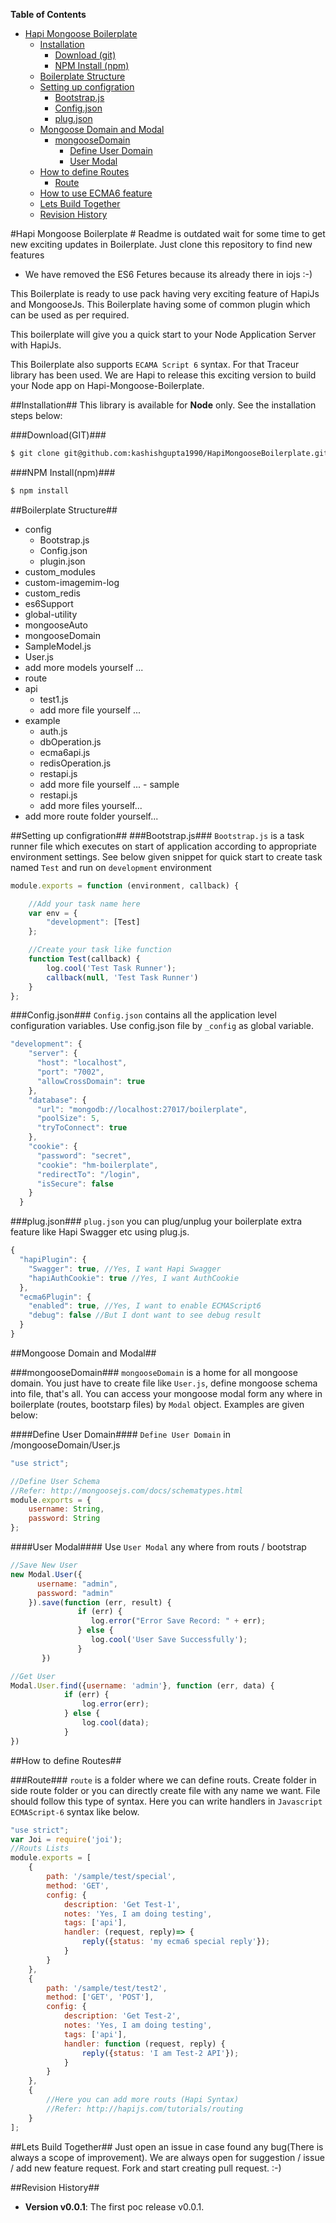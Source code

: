 **Table of Contents**
- [Hapi Mongoose Boilerplate](#Hapi-Mongoose-Boilerplate)
  - [Installation](#installation)
    - [Download (git)](#download-git)
    - [NPM Install (npm)](#npm-install)
  - [Boilerplate Structure](#boilerplate-structure)
  - [Setting up configration](#setting-up-configration)
    - [Bootstrap.js](#bootstrap.js)
    - [Config.json](#Config.json)
    - [plug.json](#plug.json)
  - [Mongoose Domain and Modal](#mongoose-domain-n-modal)
    - [mongooseDomain](#mongoose-domain)
      - [Define User Domain](#define-user-domain)
      - [User Modal](#user-modal)
  - [How to define Routes ](#how-to-define-routes)
    - [Route](#route)
  - [How to use ECMA6 feature](#how-to-use-ecma6-feature)
  - [Lets Build Together](#lets-build-together)
  - [Revision History](#revision-history)


#Hapi Mongoose Boilerplate #
Readme is outdated wait for some time to get new exciting updates in Boilerplate.
Just clone this repository to find new features

- We have removed the ES6 Fetures because its already there in iojs :-)

This Boilerplate is ready to use pack having very exciting feature of HapiJs and MongooseJs. This Boilerplate having some of common plugin which can be used as per required.

This boilerplate will give you a quick start to your Node Application Server with HapiJs.

This Boilerplate also supports ``ECAMA Script 6`` syntax. For that Traceur library has been used. We are Hapi to release this exciting version to build your Node app on Hapi-Mongoose-Boilerplate.

##Installation##
This library is available for **Node** only. See the installation steps below:

###Download(GIT)###
```bash
$ git clone git@github.com:kashishgupta1990/HapiMongooseBoilerplate.git
```
###NPM Install(npm)###
```bash
$ npm install
```
##Boilerplate Structure##

  - config
    - Bootstrap.js
    - Config.json
    - plugin.json
  - custom_modules
   - custom-imagemim-log
   - custom_redis
   - es6Support
   - global-utility
   - mongooseAuto
  - mongooseDomain
   - SampleModel.js
   - User.js
   - add more models yourself ...
  - route
   - api
       - test1.js
       - add more file yourself ...
   - example
       - auth.js
       - dbOperation.js
       - ecma6api.js
       - redisOperation.js
       - restapi.js
       - add more file yourself ...
    - sample
       - restapi.js
       - add more files yourself...
   - add more route folder yourself...


##Setting up configration##
###Bootstrap.js###
``Bootstrap.js`` is a task runner file which executes on start of application according to appropriate environment settings.
See below given snippet for quick start to create task named ``Test`` and run on ``development`` environment
```javascript
module.exports = function (environment, callback) {

    //Add your task name here
    var env = {
        "development": [Test]
    };

    //Create your task like function
    function Test(callback) {
        log.cool('Test Task Runner');
        callback(null, 'Test Task Runner')
    }
};
```

###Config.json###
``Config.json`` contains all the application level configuration variables. Use config.json file by ``_config`` as global variable.
```javascript
"development": {
    "server": {
      "host": "localhost",
      "port": "7002",
      "allowCrossDomain": true
    },
    "database": {
      "url": "mongodb://localhost:27017/boilerplate",
      "poolSize": 5,
      "tryToConnect": true
    },
    "cookie": {
      "password": "secret",
      "cookie": "hm-boilerplate",
      "redirectTo": "/login",
      "isSecure": false
    }
  }
```

###plug.json###
``plug.json`` you can plug/unplug your boilerplate extra feature like Hapi Swagger etc using plug.js.
```javascript
{
  "hapiPlugin": {
    "Swagger": true, //Yes, I want Hapi Swagger
    "hapiAuthCookie": true //Yes, I want AuthCookie
  },
  "ecma6Plugin": {
    "enabled": true, //Yes, I want to enable ECMAScript6
    "debug": false //But I dont want to see debug result
  }
}
```
##Mongoose Domain and Modal##

###mongooseDomain###
``mongooseDomain`` is a home for all mongoose domain. You just have to create file like ``User.js``, define mongoose schema into file, that's all.
You can access your mongoose modal form any where in boilerplate (routes, bootstarp files) by ``Modal`` object.
Examples are given below:

####Define User Domain####
``Define User Domain`` in /mongooseDomain/User.js
```javascript
"use strict";

//Define User Schema
//Refer: http://mongoosejs.com/docs/schematypes.html
module.exports = {
    username: String,
    password: String
};
```
####User Modal####
Use ``User Modal`` any where from routs / bootstrap
```javascript
//Save New User
new Modal.User({
      username: "admin",
      password: "admin"
    }).save(function (err, result) {
               if (err) {
                  log.error("Error Save Record: " + err);
               } else {
                  log.cool('User Save Successfully');
               }
       })

//Get User
Modal.User.find({username: 'admin'}, function (err, data) {
            if (err) {
                log.error(err);
            } else {
                log.cool(data);
            }
})
```
##How to define Routes##

###Route###
``route`` is a folder where we can define routs. Create folder in side route folder or you can directly create file with any name we want. File should follow this type of syntax. Here you can write handlers in ``Javascript ECMAScript-6`` syntax like below.
```javascript
"use strict";
var Joi = require('joi');
//Routs Lists
module.exports = [
    {
        path: '/sample/test/special',
        method: 'GET',
        config: {
            description: 'Get Test-1',
            notes: 'Yes, I am doing testing',
            tags: ['api'],
            handler: (request, reply)=> {
                reply({status: 'my ecma6 special reply'});
            }
        }
    },
    {
        path: '/sample/test/test2',
        method: ['GET', 'POST'],
        config: {
            description: 'Get Test-2',
            notes: 'Yes, I am doing testing',
            tags: ['api'],
            handler: function (request, reply) {
                reply({status: 'I am Test-2 API'});
            }
        }
    },
    {
        //Here you can add more routs (Hapi Syntax)
        //Refer: http://hapijs.com/tutorials/routing
    }
];
```

##Lets Build Together##
Just open an issue in case found any bug(There is always a scope of improvement). We are always open for suggestion / issue / add new feature request. Fork and start creating pull request. :-)

##Revision History##
* **Version v0.0.1**: The first poc release v0.0.1.
